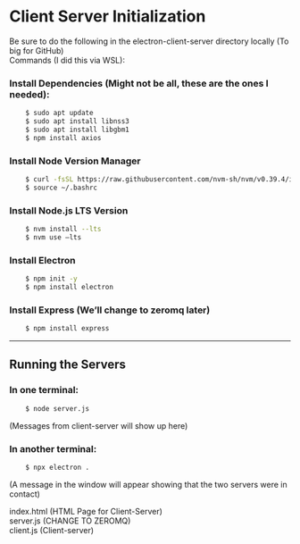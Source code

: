 # Client Server Initialization

Be sure to do the following in the electron-client-server directory locally (To big for GitHub)\
Commands (I did this via WSL):

### Install Dependencies (Might not be all, these are the ones I needed):
```bash
    $ sudo apt update
    $ sudo apt install libnss3
    $ sudo apt install libgbm1
    $ npm install axios
```

### Install Node Version Manager
```bash
    $ curl -fsSL https://raw.githubusercontent.com/nvm-sh/nvm/v0.39.4/install.sh | bash
    $ source ~/.bashrc
```

### Install Node.js LTS Version
```bash
    $ nvm install --lts
    $ nvm use –lts
```

### Install Electron
```bash
    $ npm init -y
    $ npm install electron
```

### Install Express (We’ll change to zeromq later)
```bash
    $ npm install express
```

---

## Running the Servers

### In one terminal:
```bash
	$ node server.js
``` 
(Messages from client-server will show up here)

### In another terminal:
```bash
	$ npx electron .
``` 
(A message in the window will appear showing that the two servers were in contact)

index.html (HTML Page for Client-Server)\
server.js (CHANGE TO ZEROMQ)\
client.js (Client-server)
